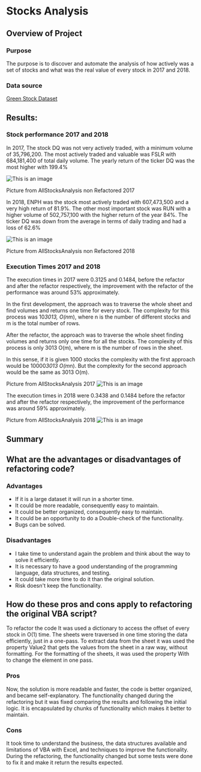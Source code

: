 # Stocks Analysis
## Overview of Project

### Purpose

The purpose is to discover and automate the analysis of how actively was a set of stocks and what was the real value of every stock in 2017 and 2018.


### Data source 

[Green Stock Dataset](https://github.com/lindaperez/stocks_analysis/blob/main/green_stocks.xlsm)

## Results:
### Stock performance 2017 and 2018

In 2017, The stock DQ was not very actively traded, with a minimum volume of 35,796,200. The most actively traded and valuable was FSLR with 684,181,400 of total daily volume. The  yearly return of the ticker DQ was the most higher with 199.4%

![This is an image](https://github.com/lindaperez/stocks_analysis/blob/main/Resources/VBA_Challenge_2017_Prev.png)

Picture from AllStocksAnalysis non Refactored 2017

In 2018, ENPH was the stock most actively traded with 607,473,500 and a very high return of 81.9%. The other most important stock was RUN with a higher volume of 502,757,100 with the higher return of the year 84%. The ticker DQ was down from the average in terms of daily trading and had a loss of 62.6%

![This is an image](https://github.com/lindaperez/stocks_analysis/blob/main/Resources/VBA_Challenge_2018_Prev.png)

Picture from AllStocksAnalysis non Refactored 2018

### Execution Times 2017 and 2018

The execution times in 2017 were 0.3125 and 0.1484, before the refactor and after the refactor respectively, the improvement with the refactor of the performance was around 53% approximately.

In the first development, the approach was to traverse the whole sheet and find volumes and returns one time for every stock. The complexity for this process was  10*3013, O(n*m),  where n is the number of different stocks and m is the total number of rows.

After the refactor, the approach was to traverse the whole sheet finding volumes and returns only one time for all the stocks.  The complexity of this process is only 3013 O(m), where m is the number of rows in the sheet.

In this sense, if it is given 1000 stocks the complexity with the first approach would be 10000*3013 O(m*n). But the complexity for the second approach would be the same as 3013 O(m).  


Picture from AllStocksAnalysis 2017
![This is an image](https://github.com/lindaperez/stocks_analysis/blob/main/Resources/VBA_Challenge_2017.png)

The execution times in 2018 were 0.3438 and 0.1484 before the refactor and after the refactor respectively, the improvement of the performance was around 59% approximately.


Picture from AllStocksAnalysis 2018
![This is an image](https://github.com/lindaperez/stocks_analysis/blob/main/Resources/VBA_Challenge_2018.png)


## Summary

## What are the advantages or disadvantages of refactoring code?

### Advantages

- If it is a large dataset it will run in a shorter time.
- It could be more readable, consequently easy to maintain.
- It could be better organized, consequently easy to maintain.
- It could be an opportunity to do a Double-check of the functionality.
- Bugs can be solved.

### Disadvantages

- I take time to understand again the problem and think about the way to solve it efficiently.
- It is necessary to have a good understanding of the programming language, data structures,  and testing.
- It could take more time to do it than the original solution.
- Risk doesn't keep the functionality.

## How do these pros and cons apply to refactoring the original VBA script?

To refactor the code It was used a dictionary to access the offset of every stock in O(1) time.
The sheets were traversed in one time storing the data efficiently, just in a one-pass. To extract data from the sheet it was used the property Value2 that gets the values from the sheet in a raw way, without formatting. For the formatting of the sheets, it was used the property With to change the element in one pass.

### Pros
Now, the solution is more readable and faster, the code is better organized, and became self-explanatory. The functionality changed during the refactoring but it was fixed comparing the results and following the initial logic. It is encapsulated by chunks of functionality which makes it better to maintain.

### Cons
It took time to understand the business, the data structures available and limitations of VBA with Excel, and techniques to improve the functionality. During the refactoring, the functionality changed but some tests were done to fix it and make it return the results expected.
